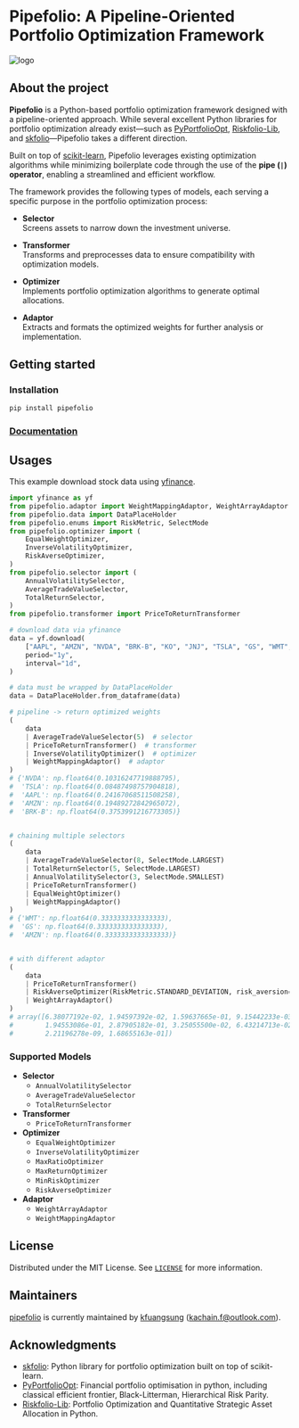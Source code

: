 # Pipefolio: A Pipeline-Oriented Portfolio Optimization Framework

![logo](https://raw.githubusercontent.com/kfuangsung/modular-backtest/refs/heads/main/docs/_static/pipefolio-logo.png)

## About the project

**Pipefolio** is a Python-based portfolio optimization framework designed with a pipeline-oriented approach. While several excellent Python libraries for portfolio optimization already exist—such as [PyPortfolioOpt](https://github.com/robertmartin8/PyPortfolioOpt), [Riskfolio-Lib](https://github.com/dcajasn/Riskfolio-Lib), and [skfolio](https://github.com/skfolio/skfolio)—Pipefolio takes a different direction.

Built on top of [scikit-learn](https://scikit-learn.org/stable/), Pipefolio leverages existing optimization algorithms while minimizing boilerplate code through the use of the **pipe (`|`) operator**, enabling a streamlined and efficient workflow.

The framework provides the following types of models, each serving a specific purpose in the portfolio optimization process:

* **Selector**<br>
Screens assets to narrow down the investment universe.

* **Transformer**<br>
Transforms and preprocesses data to ensure compatibility with optimization models.

* **Optimizer**<br>
Implements portfolio optimization algorithms to generate optimal allocations.

* **Adaptor**<br>
Extracts and formats the optimized weights for further analysis or implementation.

## Getting started

### Installation

```bash
pip install pipefolio
```

### [Documentation](https://kfuangsung.github.io/pipefolio)

## Usages

This example download stock data using [yfinance](https://github.com/ranaroussi/yfinance).


```python
import yfinance as yf
from pipefolio.adaptor import WeightMappingAdaptor, WeightArrayAdaptor
from pipefolio.data import DataPlaceHolder
from pipefolio.enums import RiskMetric, SelectMode
from pipefolio.optimizer import (
    EqualWeightOptimizer,
    InverseVolatilityOptimizer,
    RiskAverseOptimizer,
)
from pipefolio.selector import (
    AnnualVolatilitySelector,
    AverageTradeValueSelector,
    TotalReturnSelector,
)
from pipefolio.transformer import PriceToReturnTransformer

# download data via yfinance
data = yf.download(
    ["AAPL", "AMZN", "NVDA", "BRK-B", "KO", "JNJ", "TSLA", "GS", "WMT", "MCD"],
    period="1y",
    interval="1d",
)

# data must be wrapped by DataPlaceHolder
data = DataPlaceHolder.from_dataframe(data)

# pipeline -> return optimized weights
(
    data
    | AverageTradeValueSelector(5)  # selector
    | PriceToReturnTransformer()  # transformer
    | InverseVolatilityOptimizer()  # optimizer
    | WeightMappingAdaptor()  # adaptor
)
# {'NVDA': np.float64(0.10316247719888795),
#  'TSLA': np.float64(0.08487498757904818),
#  'AAPL': np.float64(0.24167068511508258),
#  'AMZN': np.float64(0.19489272842965072),
#  'BRK-B': np.float64(0.3753991216773305)}


# chaining multiple selectors
(
    data
    | AverageTradeValueSelector(8, SelectMode.LARGEST)
    | TotalReturnSelector(5, SelectMode.LARGEST)
    | AnnualVolatilitySelector(3, SelectMode.SMALLEST)
    | PriceToReturnTransformer()
    | EqualWeightOptimizer()
    | WeightMappingAdaptor()
)
# {'WMT': np.float64(0.3333333333333333),
#  'GS': np.float64(0.3333333333333333),
#  'AMZN': np.float64(0.3333333333333333)}


# with different adaptor
(
    data
    | PriceToReturnTransformer()
    | RiskAverseOptimizer(RiskMetric.STANDARD_DEVIATION, risk_aversion=2)
    | WeightArrayAdaptor()
)
# array([6.38077192e-02, 1.94597392e-02, 1.59637665e-01, 9.15442233e-03,
#        1.94553086e-01, 2.87905182e-01, 3.25055500e-02, 6.43214713e-02,
#        2.21196278e-09, 1.68655163e-01])
```

### Supported Models

* **Selector**
    * `AnnualVolatilitySelector`
    * `AverageTradeValueSelector`
    * `TotalReturnSelector`
* **Transformer**
    * `PriceToReturnTransformer`
* **Optimizer**
    * `EqualWeightOptimizer`
    * `InverseVolatilityOptimizer`
    * `MaxRatioOptimizer`
    * `MaxReturnOptimizer`
    * `MinRiskOptimizer`
    * `RiskAverseOptimizer`
* **Adaptor**
    * `WeightArrayAdaptor`
    * `WeightMappingAdaptor`

## License

Distributed under the MIT License. See [`LICENSE`](https://github.com/kfuangsung/pipefolio/blob/main/LICENSE) for more information.

## Maintainers

[pipefolio](https://github.com/kfuangsung/pipefolio) is currently maintained by [kfuangsung](https://github.com/kfuangsung) (kachain.f@outlook.com).

## Acknowledgments

* [skfolio](https://github.com/skfolio/skfolio): Python library for portfolio optimization built on top of scikit-learn.
* [PyPortfolioOpt](https://github.com/robertmartin8/PyPortfolioOpt): Financial portfolio optimisation in python, including classical efficient frontier, Black-Litterman, Hierarchical Risk Parity.
* [Riskfolio-Lib](https://github.com/dcajasn/Riskfolio-Lib): Portfolio Optimization and Quantitative Strategic Asset Allocation in Python.